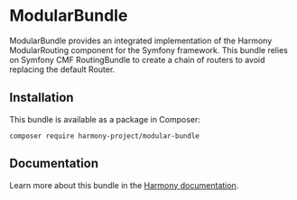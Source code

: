 ModularBundle
=============

ModularBundle provides an integrated implementation of the Harmony ModularRouting component for the Symfony framework. This bundle relies on Symfony CMF RoutingBundle to create a chain of routers to avoid replacing the default Router.

Installation
------------
This bundle is available as a package in Composer:

    composer require harmony-project/modular-bundle

Documentation
-------------
Learn more about this bundle in the [Harmony documentation](http://harmony-project.io).
